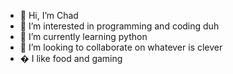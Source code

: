 - 👋 Hi, I’m Chad
- 👀 I’m interested in programming and coding duh
- 🌱 I’m currently learning python
- 💞️ I’m looking to collaborate on whatever is clever
- �  I like food and gaming

<!---
Chadzka/Chadzka is a ✨ special ✨ repository because its `README.md` (this file) appears on your GitHub profile.
You can click the Preview link to take a look at your changes.
--->
